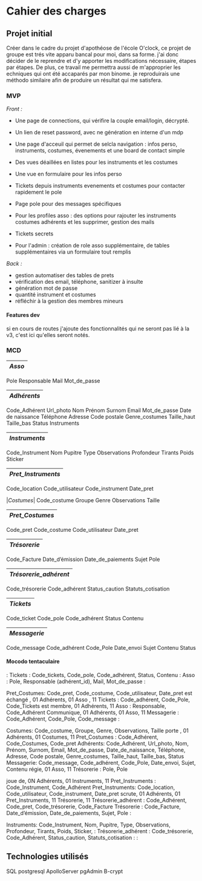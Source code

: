 # Cahier des charges

## Projet initial

Créer dans le cadre du projet d'apothéose de l'école O'clock, ce projet de groupe est trés vite apparu bancal pour moi, dans sa forme. j'ai donc décider de le reprendre et d'y apporter les modifications nécessaire, étapes par étapes. De plus, ce travail me permettra aussi de m'approprier les echniques qui ont été accaparés par mon binome. je reproduirais une méthodo similaire afin de produire un résultat qui me satisfera.

### MVP

*Front :*

- Une page de connections, qui vérifire la couple email/login, décrypté.
- Un lien de reset password, avec ne génération en interne d'un mdp
- Une page d'acceuil qui permet de selcla navigation : infos perso, instruments, costumes, évenements et une board de contact simple
- Des vues déaillées en listes pour les instruments et les costumes
- Une vue en formulaire pour les infos perso
- Tickets depuis instruments evenements et costumes pour contacter rapidement le pole
- Page pole pour des messages spécifiques

- Pour les profiles asso : des options pour rajouter les instruments costumes adhérents et les supprimer, gestion des mails
- Tickets secrets
- Pour l'admin : création de role asso supplémentaire, de tables supplémentaires via un formulaire tout remplis

*Back :*

- gestion automatiser des tables de prets
- vérification des email, téléphone, sanitizer à insulte
- génération mot de passe
- quantité instrument et costumes
- réfléchir à la gestion des membres mineurs
  
#### Features dev

si en cours de routes j'ajoute des fonctionnalités qui ne seront pas lié à la v3, c'est ici qu'elles seront notés.

### MCD

|*Asso*|
|--------|
Pole
Responsable
Mail
Mot_de_passe

|*Adhérents*|
|----------|
Code_Adhérent
Url_photo
Nom
Prénom
Surnom
Email
Mot_de_passe
Date de naissance
Téléphone
Adresse
Code postale
Genre_costumes
Taille_haut
Taille_bas
Status
Instruments


|*Instruments*|
|--------------|
Code_Instrument
Nom
Pupitre
Type
Observations
Profondeur
Tirants
Poids
Sticker

|*Pret_Instruments*|
|-----------------|
Code_location
Code_utilisateur
Code_instrument
Date_pret

|*Costumes*|
Code_costume
Groupe
Genre
Observations
Taille

|*Pret_Costumes*|
|-------------|
Code_pret
Code_costume
Code_utilisateur
Date_pret

|*Trésorerie*|
|------------|
Code_Facture
Date_d’émission
Date_de_paiements
Sujet
Pole

|*Trésorerie_adhérent*|
|----------------------|
Code_trésorerie
Code_adhérent
Status_caution
Statuts_cotisation

|*Tickets*|
|---------|
Code_ticket
Code_pole
Code_adhérent
Status
Contenu

|*Messagerie*|
|-------------|
Code_message
Code_adhérent
Code_Pole
Date_envoi
Sujet
Contenu
Status

#### Mocodo tentaculaire

:
Tickets : Code_tickets, Code_pole, Code_adhérent, Status, Contenu
:
Asso : Pole, Responsable (adhérent_id), Mail, Mot_de_passe
:

Pret_Costumes: Code_pret, Code_costume, Code_utilisateur, Date_pret
est échangé , 01 Adhérents, 01 Asso , 11 Tickets : Code_adhérent, Code_Pole, Code_Tickets
est membre, 01 Adhérents, 11 Asso : Responsable, Code_Adhérent
Communique, 01 Adhérents, 01 Asso, 11 Messagerie : Code_Adhérent, Code_Pole, Code_message
:

Costumes: Code_costume, Groupe, Genre, Observations, Taille
porte , 01 Adhérents, 01 Costumes, 11 Pret_Costumes : Code_Adhérent, Code_Costumes, Code_pret
Adhérents: Code_Adhérent, Url_photo, Nom, Prénom, Surnom, Email, Mot_de_passe, Date_de_naissance, Téléphone, Adresse, Code postale, Genre_costumes, Taille_haut, Taille_bas, Status
Messagerie: Code_message, Code_adhérent, Code_Pole, Date_envoi, Sujet, Contenu
régie,  01 Asso, 11 Trésorerie : Pole, Pole

joue de, 0N Adhérents, 01 Instruments, 11 Pret_Instruments : Code_Instrument, Code_Adhérent
Pret_Instruments: Code_location, Code_utilisateur, Code_instrument, Date_pret
scrute, 01 Adhérents, 01 Pret_Instruments, 11 Trésorerie, 11 Trésorerie_adhérent : Code_Adhérent, Code_pret, Code_trésorerie, Code_Facture
Trésorerie : Code_Facture, Date_d’émission, Date_de_paiements, Sujet, Pole
:

Instruments: Code_Instrument, Nom, Pupitre, Type, Observations, Profondeur, Tirants, Poids, Sticker,
:
Trésorerie_adhérent : Code_trésorerie, Code_Adhérent, Status_caution, Statuts_cotisation
:
:

## Technologies utilisés

SQL
postgresql
ApolloServer
pgAdmin
B-crypt
